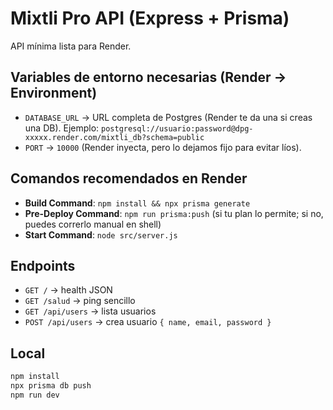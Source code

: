 # Mixtli Pro API (Express + Prisma)

API mínima lista para Render.

## Variables de entorno necesarias (Render → Environment)
- `DATABASE_URL` → URL completa de Postgres (Render te da una si creas una DB). Ejemplo:
  `postgresql://usuario:password@dpg-xxxxx.render.com/mixtli_db?schema=public`
- `PORT` → `10000` (Render inyecta, pero lo dejamos fijo para evitar líos).

## Comandos recomendados en Render
- **Build Command**: `npm install && npx prisma generate`
- **Pre-Deploy Command**: `npm run prisma:push`  (si tu plan lo permite; si no, puedes correrlo manual en shell)
- **Start Command**: `node src/server.js`

## Endpoints
- `GET /` → health JSON
- `GET /salud` → ping sencillo
- `GET /api/users` → lista usuarios
- `POST /api/users` → crea usuario `{ name, email, password }`

## Local
```bash
npm install
npx prisma db push
npm run dev
```

